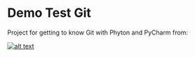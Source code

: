 # Demo Test Git
Project for getting to know Git with Phyton and PyCharm from:

[![alt text](https://con.jaktestowac.pl/wp-content/uploads/brand/jaktestowac_small.png)](https://jaktestowac/git-dla-testerow)